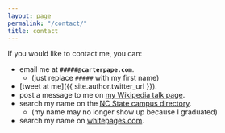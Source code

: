 ```yaml
---
layout: page
permalink: "/contact/"
title: contact
---
```

If you would like to contact me, you can:

* email me at **`#####@carterpape.com`**.
    * (just replace `#####` with my first name)
* [tweet at me]({{ site.author.twitter_url }}).
* post a message to me on [my Wikipedia talk page].
* search my name on the [NC State campus directory].
    * (my name may no longer show up because I graduated)
* search my name on [whitepages.com].

[my Wikipedia talk page]: https://en.wikipedia.org/w/index.php?title=User_talk:Carterpape&action=edit
[NC State campus directory]: https://directory.ncsu.edu/directory/
[whitepages.com]: https://www.whitepages.com